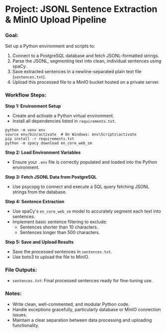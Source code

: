 # Project: JSONL Sentence Extraction & MinIO Upload Pipeline

### Goal:
Set up a Python environment and scripts to:
1. Connect to a PostgreSQL database and fetch JSONL-formatted strings.
2. Parse the JSONL, segmenting text into clean, individual sentences using spaCy.
3. Save extracted sentences in a newline-separated plain text file (`sentences.txt`).
4. Upload this processed file to a MinIO bucket hosted on a private server.

### Workflow Steps:

**Step 1: Environment Setup**
- Create and activate a Python virtual environment.
- Install all dependencies listed in `requirements.txt`.

```shell
python -m venv env
source env/bin/activate  # On Windows: env\Scripts\activate
pip install -r requirements.txt
python -m spacy download en_core_web_sm
```

**Step 2: Load Environment Variables**
- Ensure your `.env` file is correctly populated and loaded into the Python environment.

**Step 3: Fetch JSONL Data from PostgreSQL**
- Use psycopg to connect and execute a SQL query fetching JSONL strings from the database.

**Step 4: Sentence Extraction**
- Use spaCy's `en_core_web_sm` model to accurately segment each text into sentences.
- Implement basic sentence filtering to exclude:
  - Sentences shorter than 10 characters.
  - Sentences longer than 500 characters.

**Step 5: Save and Upload Results**
- Save the processed sentences in `sentences.txt`.
- Use boto3 to upload the file to MinIO.

### File Outputs:
- `sentences.txt`: Final processed sentences ready for fine-tuning use.

### Notes:
- Write clean, well-commented, and modular Python code.
- Handle exceptions gracefully, particularly database or MinIO connection issues.
- Maintain a clear separation between data processing and uploading functionality. 